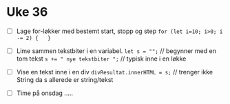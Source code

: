 # Uke 36

* [ ] Lage for-løkker med bestemt start, stopp og step `for (let i=10; i>0; i -= 2) {   }`
* [ ] Lime sammen tekstbiter i en variabel. `let s = "";`  // begynner med en tom tekst `s += " nye tekstbiter ";`  // typisk inne i en løkke
* [ ] Vise en tekst inne i en div `divResultat.innerHTML = s;`   // trenger ikke String da s allerede er string/tekst
* [ ] Time på onsdag  .....


